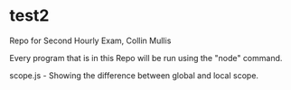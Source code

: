 # test2
Repo for Second Hourly Exam, Collin Mullis

Every program that is in this Repo will be run using the "node" command. 

scope.js - Showing the difference between global and local scope.
